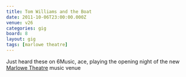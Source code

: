 ```yaml
---
title: Tom Williams and the Boat
date: 2011-10-06T23:00:00.000Z
venue: v26
categories: gig
board: 8
layout: gig
tags: [marlowe theatre]
---
```

Just heard these on 6Music, ace, playing the opening night of the new <a href="/wiki/marlowe+theatre">Marlowe Theatre</a> music venue